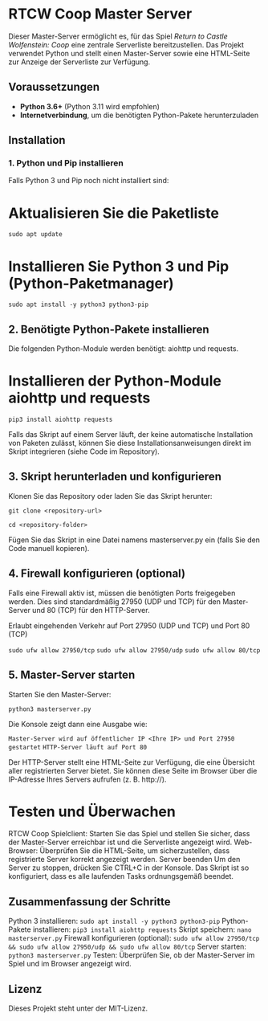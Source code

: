 # RTCW Coop Master Server

Dieser Master-Server ermöglicht es, für das Spiel *Return to Castle Wolfenstein: Coop* eine zentrale Serverliste bereitzustellen. Das Projekt verwendet Python und stellt einen Master-Server sowie eine HTML-Seite zur Anzeige der Serverliste zur Verfügung.

## Voraussetzungen

- **Python 3.6+** (Python 3.11 wird empfohlen)
- **Internetverbindung**, um die benötigten Python-Pakete herunterzuladen

## Installation

### 1. Python und Pip installieren

Falls Python 3 und Pip noch nicht installiert sind:

# Aktualisieren Sie die Paketliste
```sudo apt update```

# Installieren Sie Python 3 und Pip (Python-Paketmanager)
```sudo apt install -y python3 python3-pip```


## 2. Benötigte Python-Pakete installieren
Die folgenden Python-Module werden benötigt: aiohttp und requests.

# Installieren der Python-Module aiohttp und requests
```pip3 install aiohttp requests```

Falls das Skript auf einem Server läuft, der keine automatische Installation von Paketen zulässt, können Sie diese Installationsanweisungen direkt im Skript integrieren (siehe Code im Repository).

## 3. Skript herunterladen und konfigurieren
Klonen Sie das Repository oder laden Sie das Skript herunter:

```git clone <repository-url>```

```cd <repository-folder>```

Fügen Sie das Skript in eine Datei namens masterserver.py ein (falls Sie den Code manuell kopieren).

## 4. Firewall konfigurieren (optional)

Falls eine Firewall aktiv ist, müssen die benötigten Ports freigegeben werden. 
Dies sind standardmäßig 27950 (UDP und TCP) für den Master-Server und 80 (TCP) für den HTTP-Server.


Erlaubt eingehenden Verkehr auf Port 27950 (UDP und TCP) und Port 80 (TCP)

```sudo ufw allow 27950/tcp```
```sudo ufw allow 27950/udp```
```sudo ufw allow 80/tcp```

## 5. Master-Server starten

Starten Sie den Master-Server:

```python3 masterserver.py```

Die Konsole zeigt dann eine Ausgabe wie:

```Master-Server wird auf öffentlicher IP <Ihre IP> und Port 27950 gestartet```
```HTTP-Server läuft auf Port 80```

Der HTTP-Server stellt eine HTML-Seite zur Verfügung, die eine Übersicht aller registrierten Server bietet. Sie können diese Seite im Browser über die IP-Adresse Ihres Servers aufrufen (z. B. http://<Ihre IP>).

# Testen und Überwachen
RTCW Coop Spielclient: Starten Sie das Spiel und stellen Sie sicher, dass der Master-Server erreichbar ist und die Serverliste angezeigt wird.
Web-Browser: Überprüfen Sie die HTML-Seite, um sicherzustellen, dass registrierte Server korrekt angezeigt werden.
Server beenden
Um den Server zu stoppen, drücken Sie CTRL+C in der Konsole. Das Skript ist so konfiguriert, dass es alle laufenden Tasks ordnungsgemäß beendet.

## Zusammenfassung der Schritte
Python 3 installieren: ```sudo apt install -y python3 python3-pip```
Python-Pakete installieren: ```pip3 install aiohttp requests```
Skript speichern: ```nano masterserver.py```
Firewall konfigurieren (optional): ```sudo ufw allow 27950/tcp && sudo ufw allow 27950/udp && sudo ufw allow 80/tcp```
Server starten: ```python3 masterserver.py```
Testen: Überprüfen Sie, ob der Master-Server im Spiel und im Browser angezeigt wird.


## Lizenz
Dieses Projekt steht unter der MIT-Lizenz.
